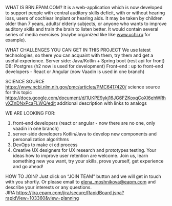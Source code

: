 
WHAT IS BRN.EPAM.COM? 
It is a web-application which is now developed to support people with central auditory skills deficit, with or without hearing loss, users of cochlear implant or hearing aids. It may be taken by children older than 7 years, adults/ elderly subjects, or anyone who wants to improve auditory skills and train the brain to listen better. 
It would contain several series of media exercises (maybe organized like like www.uchi.ru for example).
 
WHAT CHALLENGES YOU CAN GET IN THIS PROJECT
 We use latest technologies, so there you can acquaint with them, try them and get a useful experience. 
Server side: Java/Kotlin + Spring boot (rest api for front)
DB: Postgres (h2 now is used for development)
Front-end : up to front-end developers - React or Angular (now Vaadin is used in one branch)

 SCIENCE SOURCE  
 https://www.ncbi.nlm.nih.gov/pmc/articles/PMC6417420/ science source for this topic 
 https://docs.google.com/document/d/1UKPE9ykj16JG6FZKoxqCoXI6ehWRhyXZnDNxPcaFLWQ/edit  additional description with links to analogs 
 
WE ARE LOOKING FOR:
1) front-end developers (react or angular - now there are no one, only vaadin in one branch)
2) server-side developers Kotlin/Java   to develop new components and personalization algorithms
3)  DevOps  to make ci cd process
4) Creative UX designers for UX research and prototypes testing. Your ideas how to improve user retention are welcome. 
Join us, learn something new you want, try your skills, prove yourself, get experience and go ahead!

HOW TO JOIN?
Just click on “JOIN TEAM” button and we will get in touch with you shortly. Or please email to elena_moshnikova@eapm.com and describe your interests or any questions.   
JIRA
https://jira.epam.com/jira/secure/RapidBoard.jspa?rapidView=103360&view=planning
